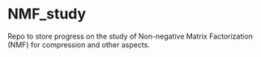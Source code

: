 # NMF_study
Repo to store progress on the study of Non-negative Matrix Factorization (NMF) for compression and other aspects.
